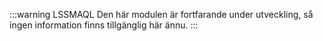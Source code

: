 :::warning LSSMAQL
Den här modulen är fortfarande under utveckling, så ingen information finns tillgänglig här ännu.
:::
